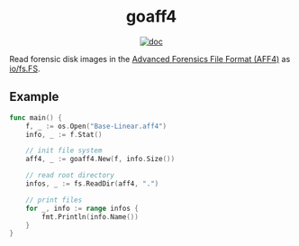 <h1 align="center">goaff4</h1>

<p  align="center">
  <a href="https://godocs.io/github.com/forensicanalysis/goaff4"><img src="https://godocs.io/github.com/forensicanalysis/goaff4?status.svg" alt="doc" /></a>
</p>

Read forensic disk images in the [Advanced Forensics File Format (AFF4)](http://www2.aff4.org/) as [io/fs.FS](https://golang.org/pkg/io/fs/#FS).

## Example

``` go
func main() {
	f, _ := os.Open("Base-Linear.aff4")
	info, _ := f.Stat()

	// init file system
	aff4, _ := goaff4.New(f, info.Size())

	// read root directory
	infos, _ := fs.ReadDir(aff4, ".")

	// print files
	for _, info := range infos {
		fmt.Println(info.Name())
	}
}
```
